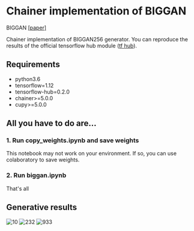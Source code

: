 # Chainer implementation of BIGGAN

BIGGAN [[paper]](https://arxiv.org/abs/1809.11096)


Chainer implementation of BIGGAN256 generator. You can reproduce the results of the official tensorflow hub module ([tf hub](https://tfhub.dev/deepmind/biggan-256/2)).
## Requirements
- python3.6
- tensorflow=1.12
- tensorflow-hub=0.2.0
- chainer>=5.0.0
- cupy>=5.0.0

## All you have to do are...
### 1. Run copy_weights.ipynb and save weights
This notebook may not work on your environment. If so, you can use colaboratory to save weights.
### 2. Run biggan.ipynb

That's all

## Generative results
![10](https://github.com/nogu-atsu/chainer-BIGGAN/blob/master/figs/10.png "10")
![232](https://github.com/nogu-atsu/chainer-BIGGAN/blob/master/figs/232.png "232")
![933](https://github.com/nogu-atsu/chainer-BIGGAN/blob/master/figs/933.png "933")
